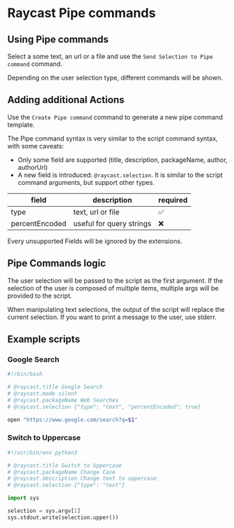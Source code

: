 # Raycast Pipe commands

## Using Pipe commands

Select a some text, an url or a file and use the `Send Selection to Pipe command` command.

Depending on the user selection type, different commands will be shown.

## Adding additional Actions

Use the `Create Pipe command` command to generate a new pipe command template.

The Pipe command syntax is very similar to the script command syntax, with some caveats:

- Only some field are supported (title, description, packageName, author, authorUrl)
- A new field is introduced: `@raycast.selection`. It is similar to the script command arguments, but support other types.

| field          | description              | required |
| -------------- | ------------------------ | -------- |
| type           | text, url or file        | ✅        |
| percentEncoded | useful for query strings | ❌        |

Every unsupported Fields will be ignored by the extensions.

## Pipe Commands logic

The user selection will be passed to the script as the first argument.
If the selection of the user is composed of multiple items, multiple args will be provided to the script.

When manipulating text selections, the output of the script will replace the current selection. If you want to print a message to the user, use stderr.

## Example scripts

### Google Search

```bash
#!/bin/bash

# @raycast.title Google Search
# @raycast.mode silent
# @raycast.packageName Web Searches
# @raycast.selection {"type": "text", "percentEncoded": true}

open "https://www.google.com/search?q=$1"
```

### Switch to Uppercase

```python
#!/usr/bin/env python3

# @raycast.title Switch to Uppercase
# @raycast.packageName Change Case
# @raycast.description Change text to uppercase
# @raycast.selection {"type": "text"}

import sys

selection = sys.argv[1]
sys.stdout.write(selection.upper())
```
